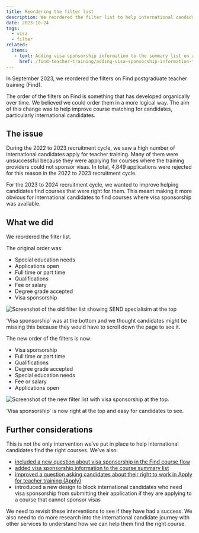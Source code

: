 ```yaml
---
title: Reordering the filter list
description: We reordered the filter list to help international candidates find courses that sponsor visas
date: 2023-10-24
tags:
  - visa
  - filter
related:
  items:
   - text: Adding visa sponsorship information to the summary list on a course page
     href: /find-teacher-training/adding-visa-sponsorship-information-to-the-summary-list-on-a-course-page/
---
```


In September 2023, we reordered the filters on Find postgraduate teacher training (Find).

The order of the filters on Find is something that has developed organically over time. We believed we could order them in a more logical way. The aim of this change was to help improve course matching for candidates, particularly international candidates.

## The issue

During the 2022 to 2023 recruitment cycle, we saw a high number of international candidates apply for teacher training. Many of them were unsuccessful because they were applying for courses where the training providers could not sponsor visas. In total, 4,849 applications were rejected for this reason in the 2022 to 2023 recruitment cycle.

For the 2023 to 2024 recruitment cycle, we wanted to improve helping candidates find courses that were right for them. This meant making it more obvious for international candidates to find courses where visa sponsorship was available.

## What we did

We reordered the filter list.

The original order was:

- Special education needs
- Applications open
- Full time or part time
- Qualifications
- Fee or salary
- Degree grade accepted
- Visa sponsorship

![Screenshot of the old filter list showing SEND specialisim at the top](filters-old.png)

‘Visa sponsorship’ was at the bottom and we thought candidates might be missing this because they would have to scroll down the page to see it.

The new order of the filters is now:

- Visa sponsorship
- Full time or part time
- Qualifications
- Degree grade accepted
- Special education needs
- Fee or salary
- Applications open

![Screenshot of the new filter list with visa sponsorship at the top.](filters-new.png)

‘Visa sponsorship’ is now right at the top and easy for candidates to see.

## Further considerations

This is not the only intervention we’ve put in place to help international candidates find the right courses. We’ve also:

- [included a new question about visa sponsorship in the Find course flow](/find-teacher-training/including-a-question-about-visa-sponsorship-in-the-find-a-course-flow)
- [added visa sponsorship information to the course summary list](/find-teacher-training/adding-visa-sponsorship-information-to-the-summary-list-on-a-course-page)
- [improved a question asking candidates about their right to work in Apply for teacher training (Apply)](/apply-for-teacher-training/making-the-right-to-work-or-study-and-immigration-questions-clearer)
- introduced a new design to block international candidates who need visa sponsorship from submitting their application if they are applying to a course that cannot sponsor visas

We need to revisit these interventions to see if they have had a success. We also need to do more research into the international candidate journey with other services to understand how we can help them find the right course.
